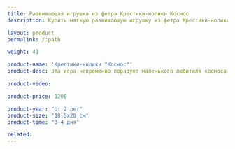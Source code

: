 ```yaml
---
title: Развивающая игрушка из фетра Крестики-нолики Космос
description: Купить мягкую развивающую игрушку из фетра Крестики-нолики Космос в магазине KiddyTrick

layout: product
permalink: /:path

weight: 41

product-name: 'Крестики-нолики "Космос"'
product-desc: Эта игра непременно порадует маленького любителя космоса. Ракета и летающая тарелка поборются за победу и за чудесный приз, который заранее придумает вместе с соперником. Шнуровка потренирует мелкую моторику малыша. 

product-video:

product-price: 1200

product-year: "от 2 лет"
product-size: "18,5х20 см"
product-time: "3-4 дня"

related:
---
```

	